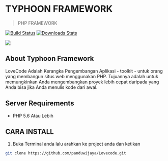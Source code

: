 # TYPHOON FRAMEWORK
> PHP FRAMEWORK

[![Build Status][travis-image]][travis-url]
[![Downloads Stats][npm-downloads]][npm-url]



![](header.png)

## About Typhoon Framework

LoveCode Adalah Kerangka Pengembangan Aplikasi - toolkit - untuk orang yang membangun situs web menggunakan PHP. Tujuannya adalah untuk memungkinkan Anda mengembangkan proyek lebih cepat daripada yang Anda bisa jika Anda menulis kode dari awal.

## Server Requirements

* PHP 5.6
   Atau Lebih


## CARA INSTALL

1. Buka Terminal anda lalu arahkan ke project anda dan ketikan

```sh
git clone https://github.com/panduwijaya/Lovecode.git
```

<!-- Markdown link & img dfn's -->
[npm-image]: https://img.shields.io/npm/v/datadog-metrics.svg?style=flat-square
[npm-url]: https://npmjs.org/package/datadog-metrics
[npm-downloads]: https://img.shields.io/npm/dm/datadog-metrics.svg?style=flat-square
[travis-image]: https://img.shields.io/travis/dbader/node-datadog-metrics/master.svg?style=flat-square
[travis-url]: https://travis-ci.org/dbader/node-datadog-metrics
[wiki]: https://github.com/yourname/yourproject/wiki
